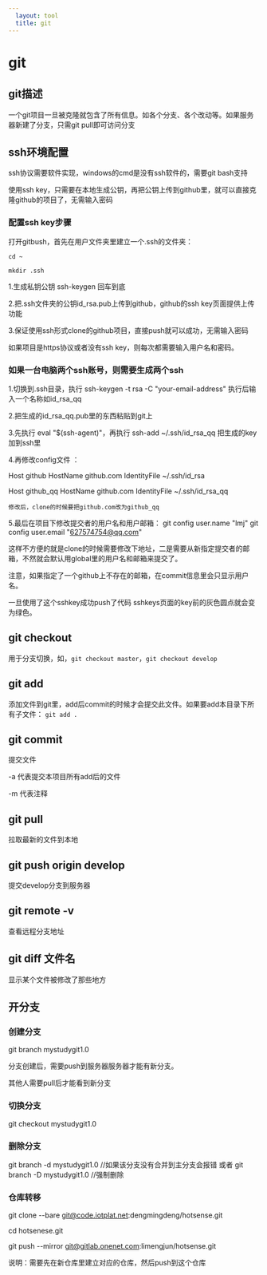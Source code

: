 ```yaml
---
  layout: tool
  title: git
---
```


# git

## git描述

一个git项目一旦被克隆就包含了所有信息。如各个分支、各个改动等。如果服务器新建了分支，只需git pull即可访问分支


## ssh环境配置

ssh协议需要软件实现，windows的cmd是没有ssh软件的，需要git bash支持

使用ssh key，只需要在本地生成公钥，再把公钥上传到github里，就可以直接克隆github的项目了，无需输入密码

### 配置ssh key步骤

打开gitbush，首先在用户文件夹里建立一个.ssh的文件夹：

`cd ~`

`mkdir .ssh`


1.生成私钥公钥 ssh-keygen   回车到底

2.把.ssh文件夹的公钥id_rsa.pub上传到github，github的ssh key页面提供上传功能

3.保证使用ssh形式clone的github项目，直接push就可以成功，无需输入密码

如果项目是https协议或者没有ssh key，则每次都需要输入用户名和密码。

### 如果一台电脑两个ssh账号，则需要生成两个ssh

1.切换到.ssh目录，执行 ssh-keygen -t rsa -C "your-email-address" 执行后输入一个名称如id_rsa_qq

2.把生成的id_rsa_qq.pub里的东西粘贴到git上

3.先执行 eval "$(ssh-agent)"，再执行 ssh-add ~/.ssh/id_rsa_qq 把生成的key加到ssh里

4.再修改config文件 ：

Host github
  HostName github.com
  IdentityFile ~/.ssh/id_rsa

Host github_qq
  HostName github.com
  IdentityFile ~/.ssh/id_rsa_qq

`修改后，clone的时候要把github.com改为github_qq`

5.最后在项目下修改提交者的用户名和用户邮箱： git config user.name "lmj"  git config user.email "627574754@qq.com"

这样不方便的就是clone的时候需要修改下地址，二是需要从新指定提交者的邮箱，不然就会默认用global里的用户名和邮箱来提交了。

注意，如果指定了一个github上不存在的邮箱，在commit信息里会只显示用户名。

一旦使用了这个sshkey成功push了代码 sshkeys页面的key前的灰色圆点就会变为绿色。



## git checkout

用于分支切换，如，`git checkout master`，`git checkout develop`

## git add

添加文件到git里，add后commit的时候才会提交此文件。如果要add本目录下所有子文件： `git add .`

## git commit

提交文件

-a 代表提交本项目所有add后的文件

-m 代表注释

## git pull

拉取最新的文件到本地

## git push origin develop

提交develop分支到服务器

## git remote -v

查看远程分支地址

## git diff 文件名

显示某个文件被修改了那些地方

## 开分支

### 创建分支

git branch mystudygit1.0

分支创建后，需要push到服务器服务器才能有新分支。

其他人需要pull后才能看到新分支

### 切换分支
git checkout mystudygit1.0

### 删除分支
git branch -d mystudygit1.0  //如果该分支没有合并到主分支会报错
或者
git branch -D mystudygit1.0   //强制删除

### 仓库转移

git clone --bare git@code.iotplat.net:dengmingdeng/hotsense.git

cd hotsenese.git

git push --mirror git@gitlab.onenet.com:limengjun/hotsense.git

说明：需要先在新仓库里建立对应的仓库，然后push到这个仓库
